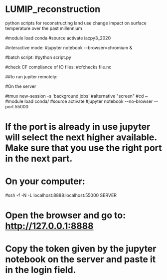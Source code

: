# LUMIP_reconstruction
python scripts for reconstructing land use change impact on surface temperature over the past millennium


#module load conda
#source activate iacpy3_2020

#interactive mode:
#jupyter notebook --browser=chromium &

#batch script:
#python script.py

#check CF compliance of IO files:
#cfchecks file.nc

##to run jupiter remotely:

#On the server

#tmux new-session -s 'background jobs'
#alternative "screen"
#cd ~
#module load conda/<year>
#source activate <environment>
#jupyter notebook --no-browser --port 55000

#     If the port is already in use jupyter will select the next higher available. Make sure that you use the right port in the next part.
#    On your computer:

#ssh -f -N -L localhost:8888:localhost:55000 SERVER

#    Open the browser and go to: http://127.0.0.1:8888
#    Copy the token given by the jupyter notebook on the server and paste it in the login field.
    